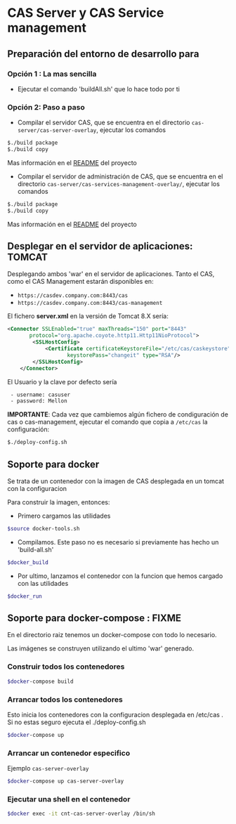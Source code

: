 # CAS Server y CAS Service management

## Preparación del entorno de desarrollo para  

### Opción 1 : La mas sencilla

- Ejecutar el comando 'buildAll.sh' que lo hace todo por ti

### Opción 2: Paso a paso

- Compilar el servidor CAS, que se encuentra en el directorio `cas-server/cas-server-overlay`, ejecutar los comandos

```bash
$./build package
$./build copy
```

Mas información en el [README](cas-server/cas-server-overlay/README.md) del proyecto

- Compilar el servidor de administración de CAS, que se encuentra en el directorio `cas-server/cas-services-management-overlay/`, ejecutar los comandos

```bash
$./build package
$./build copy
```

Mas información en el [README](cas-server/cas-services-management-overlay/README.md) del proyecto

## Desplegar en el servidor de aplicaciones: TOMCAT

Desplegando ambos 'war' en el servidor de aplicaciones. Tanto el CAS, como el CAS Management estarán disponibles en:

- `https://casdev.company.com:8443/cas`
- `https://casdev.company.com:8443/cas-management`

El fichero **server.xml**  en la versión de Tomcat 8.X sería:

```xml
<Connector SSLEnabled="true" maxThreads="150" port="8443"
       protocol="org.apache.coyote.http11.Http11NioProtocol">
        <SSLHostConfig>
            <Certificate certificateKeystoreFile="/etc/cas/caskeystore"
                   keystorePass="changeit" type="RSA"/>
        </SSLHostConfig>
    </Connector>
```

El Usuario y la clave por defecto sería

```bash
 - username: casuser
 - password: Mellon
```

**IMPORTANTE**: Cada vez que cambiemos algún fichero de condiguración de cas o cas-management, ejecutar el comando que copia a `/etc/cas` la configuración:

```bash
$./deploy-config.sh
```

## Soporte para docker

Se trata de un contenedor con la imagen de CAS desplegada en un tomcat con la configuracion

Para construir la imagen, entonces:

- Primero cargamos las utilidades

```bash
$source docker-tools.sh
```

- Compilamos. Este paso no es necesario si previamente has hecho un 'build-all.sh'
  
```bash
$docker_build
```

- Por ultimo, lanzamos el contenedor con la funcion que hemos cargado con las utilidades
  
```bash
$docker_run
```

## Soporte para docker-compose : FIXME

En el directorio raiz tenemos un docker-compose con todo lo necesario.

Las imágenes se construyen utilizando el ultimo 'war' generado.

### Construir todos los contenedores

```bash
$docker-compose build
```

### Arrancar todos los contenedores

Esto inicia los contenedores con la configuracion desplegada en /etc/cas . Si no estas seguro ejecuta el ./deploy-config.sh

```bash
$docker-compose up
```

### Arrancar un contenedor especifico

Ejemplo `cas-server-overlay`

```bash
$docker-compose up cas-server-overlay
```

### Ejecutar una shell en el contenedor

```bash
$docker exec -it cnt-cas-server-overlay /bin/sh
```

